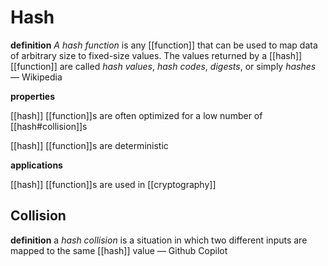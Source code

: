 # Hash

**definition** _A hash function_ is any [[function]] that can be used to map data of arbitrary size to fixed-size values. The values returned by a [[hash]] [[function]] are called _hash values_, _hash codes_, _digests_, or simply _hashes_ &mdash; Wikipedia

**properties**

[[hash]] [[function]]s are often optimized for a low number of [[hash#collision]]s

[[hash]] [[function]]s are deterministic

**applications**

[[hash]] [[function]]s are used in [[cryptography]]

## Collision

**definition** a _hash collision_ is a situation in which two different inputs are mapped to the same [[hash]] value &mdash; Github Copilot
